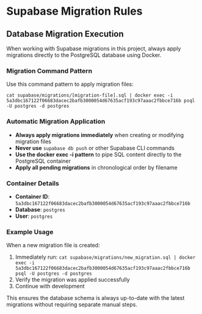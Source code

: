 # Supabase Migration Rules

## Database Migration Execution

When working with Supabase migrations in this project, always apply migrations directly to the PostgreSQL database using Docker.

### Migration Command Pattern

Use this command pattern to apply migration files:

```fish
cat supabase/migrations/[migration-file].sql | docker exec -i 5a3dbc167122f06683dacec2bafb3000054d67635acf193c97aaac2fbbce716b psql -U postgres -d postgres
```

### Automatic Migration Application

- **Always apply migrations immediately** when creating or modifying migration files
- **Never use** `supabase db push` or other Supabase CLI commands
- **Use the docker exec -i pattern** to pipe SQL content directly to the PostgreSQL container
- **Apply all pending migrations** in chronological order by filename

### Container Details

- **Container ID**: `5a3dbc167122f06683dacec2bafb3000054d67635acf193c97aaac2fbbce716b`
- **Database**: `postgres`
- **User**: `postgres`

### Example Usage

When a new migration file is created:
1. Immediately run: `cat supabase/migrations/new_migration.sql | docker exec -i 5a3dbc167122f06683dacec2bafb3000054d67635acf193c97aaac2fbbce716b psql -U postgres -d postgres`
2. Verify the migration was applied successfully
3. Continue with development

This ensures the database schema is always up-to-date with the latest migrations without requiring separate manual steps.